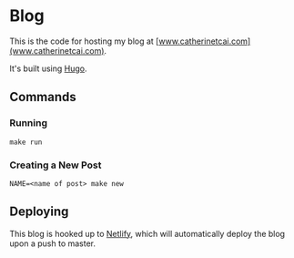 # Blog
This is the code for hosting my blog at [www.catherinetcai.com](www.catherinetcai.com).

It's built using [Hugo](https://gohugo.io/).

## Commands
### Running
`make run`

### Creating a New Post
`NAME=<name of post> make new`

## Deploying
This blog is hooked up to [Netlify](https://www.netlify.com/), which will automatically deploy the blog upon a push to master.
